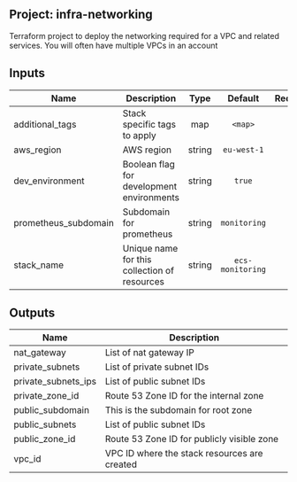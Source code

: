 ## Project: infra-networking

Terraform project to deploy the networking required for a VPC and
related services. You will often have multiple VPCs in an account



## Inputs

| Name | Description | Type | Default | Required |
|------|-------------|:----:|:-----:|:-----:|
| additional_tags | Stack specific tags to apply | map | `<map>` | no |
| aws_region | AWS region | string | `eu-west-1` | no |
| dev_environment | Boolean flag for development environments | string | `true` | no |
| prometheus_subdomain | Subdomain for prometheus | string | `monitoring` | no |
| stack_name | Unique name for this collection of resources | string | `ecs-monitoring` | no |

## Outputs

| Name | Description |
|------|-------------|
| nat_gateway | List of nat gateway IP |
| private_subnets | List of private subnet IDs |
| private_subnets_ips | List of public subnet IDs |
| private_zone_id | Route 53 Zone ID for the internal zone |
| public_subdomain | This is the subdomain for root zone |
| public_subnets | List of public subnet IDs |
| public_zone_id | Route 53 Zone ID for publicly visible zone |
| vpc_id | VPC ID where the stack resources are created |

